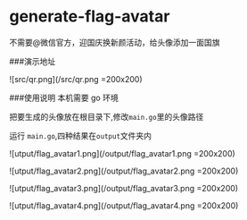 # generate-flag-avatar
不需要@微信官方，迎国庆换新颜活动，给头像添加一面国旗

###演示地址

![src/qr.png](/src/qr.png =200x200)

###使用说明
本机需要 go 环境

把要生成的头像放在根目录下,修改`main.go`里的头像路径

运行 `main.go`,四种结果在`output`文件夹内

![utput/flag_avatar1.png](/output/flag_avatar1.png =200x200)

![utput/flag_avatar2.png](/output/flag_avatar2.png =200x200)

![utput/flag_avatar3.png](/output/flag_avatar3.png =200x200)

![utput/flag_avatar4.png](/output/flag_avatar4.png =200x200)
